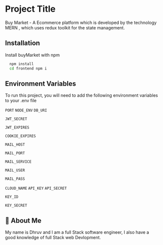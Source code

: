
# Project Title

Buy Market - A Ecommerce platform which is developed by the technology MERN , which uses redux toolkit for the state management.


## Installation

Install buyMarket with npm

```bash
  npm install
  cd frontend npm i
```
    
## Environment Variables

To run this project, you will need to add the following environment variables to your .env file

`PORT`
`NODE_ENV`
`DB_URI`

`JWT_SECRET`

`JWT_EXPIRES`

`COOKIE_EXPIRES`

`MAIL_HOST`

`MAIL_PORT`

`MAIL_SERVICE`

`MAIL_USER`

`MAIL_PASS`

`CLOUD_NAME`
`API_KEY`
`API_SECRET`

`KEY_ID`

`KEY_SECRET`


## 🚀 About Me
My name is Dhruv and I am a full Stack software engineer, I also have a good knowledge of full Stack web Devlopment.
